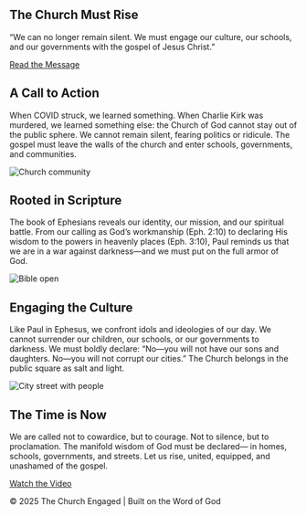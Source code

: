 <!DOCTYPE html>
<html lang="en">
<head>
  <meta charset="UTF-8" />
  <meta name="viewport" content="width=device-width, initial-scale=1.0" />
  <title>The Church Engaged</title>
  <script src="https://cdn.tailwindcss.com"></script>
</head>
<body class="bg-gray-100 text-gray-900">

  <!-- Hero Section -->
  <section class="relative bg-cover bg-center h-screen" style="background-image: url('hero-image.jpg');">
    <div class="absolute inset-0 bg-black/60 flex items-center justify-center">
      <div class="text-center text-white max-w-3xl px-6">
        <h1 class="text-4xl md:text-6xl font-bold mb-6">The Church Must Rise</h1>
        <p class="text-lg md:text-xl">“We can no longer remain silent. We must engage our culture, our schools, and our governments with the gospel of Jesus Christ.”</p>
        <a href="#message" class="mt-8 inline-block bg-red-600 hover:bg-red-700 text-white font-semibold px-6 py-3 rounded-xl">Read the Message</a>
      </div>
    </div>
  </section>

  <!-- Introduction -->
  <section id="message" class="py-16 px-8 md:px-20 bg-white">
    <h2 class="text-3xl font-bold mb-6">A Call to Action</h2>
    <p class="leading-relaxed text-lg mb-6">
      When COVID struck, we learned something. When Charlie Kirk was murdered, we learned something else: 
      the Church of God cannot stay out of the public sphere. We cannot remain silent, fearing politics or ridicule.
      The gospel must leave the walls of the church and enter schools, governments, and communities.
    </p>
    <img src="church-community.jpg" alt="Church community" class="rounded-xl shadow-lg mx-auto mb-10" />
  </section>

  <!-- Ephesians Teaching -->
  <section class="py-16 px-8 md:px-20 bg-gray-50">
    <h2 class="text-3xl font-bold mb-6">Rooted in Scripture</h2>
    <p class="leading-relaxed text-lg mb-6">
      The book of Ephesians reveals our identity, our mission, and our spiritual battle. From our calling as God’s workmanship 
      (Eph. 2:10) to declaring His wisdom to the powers in heavenly places (Eph. 3:10), Paul reminds us that we are in a war 
      against darkness—and we must put on the full armor of God.
    </p>
    <img src="bible-open.jpg" alt="Bible open" class="rounded-xl shadow-lg mx-auto mb-10" />
  </section>

  <!-- Cultural Engagement -->
  <section class="py-16 px-8 md:px-20 bg-white">
    <h2 class="text-3xl font-bold mb-6">Engaging the Culture</h2>
    <p class="leading-relaxed text-lg mb-6">
      Like Paul in Ephesus, we confront idols and ideologies of our day. We cannot surrender our children, our schools, or our 
      governments to darkness. We must boldly declare: “No—you will not have our sons and daughters. No—you will not corrupt 
      our cities.” The Church belongs in the public square as salt and light.
    </p>
    <img src="city-street.jpg" alt="City street with people" class="rounded-xl shadow-lg mx-auto mb-10" />
  </section>

  <!-- Call to Action -->
  <section class="py-16 px-8 md:px-20 bg-red-600 text-white text-center">
    <h2 class="text-3xl font-bold mb-6">The Time is Now</h2>
    <p class="leading-relaxed text-lg max-w-3xl mx-auto mb-8">
      We are called not to cowardice, but to courage. Not to silence, but to proclamation. The manifold wisdom of God must be declared—
      in homes, schools, governments, and streets. Let us rise, united, equipped, and unashamed of the gospel.
    </p>
    <a href="https://youtu.be/ziqIeLKH9mo?si=4bkTeEUFGn5aGUAp" target="_blank" class="bg-white text-red-600 hover:bg-gray-200 px-6 py-3 rounded-xl font-semibold">
      Watch the Video
    </a>
  </section>

  <!-- Footer -->
  <footer class="bg-gray-900 text-gray-300 py-8 text-center">
    <p>© 2025 The Church Engaged | Built on the Word of God</p>
  </footer>

</body>
</html>
